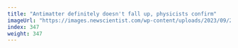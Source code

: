 ```yaml
---
title: "Antimatter definitely doesn't fall up, physicists confirm"
imageUrl: "https://images.newscientist.com/wp-content/uploads/2023/09/27111234/SEI_173497491.jpg?width=788"
index: 347
weight: 347
---
```

